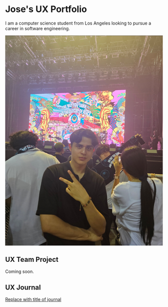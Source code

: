 # Jose's UX Portfolio

I am a computer science student from Los Angeles looking to pursue a career in software engineering. 

![Pic](assets/josehpic.jpg "Pic of Myself")

## UX Team Project

Coming soon.

## UX Journal

[Replace with title of journal](j01/)
